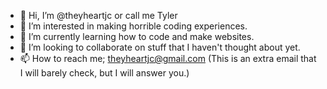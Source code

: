 - 👋 Hi, I’m @theyheartjc or call me Tyler 
- 👀 I’m interested in making horrible coding experiences.
- 🌱 I’m currently learning how to code and make websites.
- 💞️ I’m looking to collaborate on stuff that I haven't thought about yet.
- 📫 How to reach me; theyheartjc@gmail.com (This is an extra email that I will barely check, but I will answer you.)
